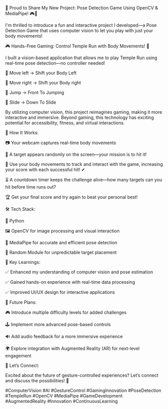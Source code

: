 🚀 Proud to Share My New Project: Pose Detection Game Using OpenCV & MediaPipe! 🎮🕺



I'm thrilled to introduce a fun and interactive project I developed—a Pose Detection Game that uses computer vision to let you play with just your body movements!



🎮 Hands-Free Gaming: Control Temple Run with Body Movements! 🚀



I built a vision-based application that allows me to play Temple Run using real-time pose detection—no controller needed!



🔹 Move left → Shift your Body Left

🔹 Move right → Shift your Body right

🔹 Jump → Front To Jumping

🔹 Slide → Down To Slide



By utilizing computer vision, this project reimagines gaming, making it more interactive and immersive. Beyond gaming, this technology has exciting potential for accessibility, fitness, and virtual interactions.



🌟 How It Works:



📷 Your webcam captures real-time body movements

🎯 A target appears randomly on the screen—your mission is to hit it!

🙌 Use your body movements to track and interact with the game, increasing your score with each successful hit! ✔

⏳ A countdown timer keeps the challenge alive—how many targets can you hit before time runs out?

🏆 Get your final score and try again to beat your personal best!



🛠 Tech Stack:



🐍 Python

🖼 OpenCV for image processing and visual interaction

🤖 MediaPipe for accurate and efficient pose detection

🎲 Random Module for unpredictable target placement



🔑 Key Learnings:



✅ Enhanced my understanding of computer vision and pose estimation

✅ Gained hands-on experience with real-time data processing

✅ Improved UI/UX design for interactive applications



🚀 Future Plans:



🎮 Introduce multiple difficulty levels for added challenges

🕹 Implement more advanced pose-based controls

🔊 Add audio feedback for a more immersive experience

🌍 Explore integration with Augmented Reality (AR) for next-level engagement



🤝 Let’s Connect:



Excited about the future of gesture-controlled experiences? Let’s connect and discuss the possibilities! 🚀



#ComputerVision #AI #GestureControl #GamingInnovation #PoseDetection #TempleRun #OpenCV #MediaPipe #GameDevelopment #AugmentedReality #Innovation #ContinuousLearning
